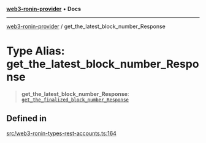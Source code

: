 [**web3-ronin-provider**](../README.md) • **Docs**

***

[web3-ronin-provider](../globals.md) / get\_the\_latest\_block\_number\_Response

# Type Alias: get\_the\_latest\_block\_number\_Response

> **get\_the\_latest\_block\_number\_Response**: [`get_the_finalized_block_number_Response`](../interfaces/get_the_finalized_block_number_Response.md)

## Defined in

[src/web3-ronin-types-rest-accounts.ts:164](https://github.com/chuacw/web3-ronin-provider/blob/4a5337409914c1435eb29cf10385b5e91a5e50ae/src/web3-ronin-types-rest-accounts.ts#L164)
